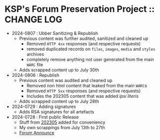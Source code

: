 # KSP's Forum Preservation Project :: CHANGE LOG

* 2024-0807 : Ubber Sanitizing & Republish
	+ Previous content was further audited, sanitized and cleaned up
		- Removed `HTTP 4xx` responses (and respective requests)
		- removed duplicated records on `files`, `images`, `media` and `styles` archives
		- completely remove anything not user generated from the main `WARC` file
	+ Adds scrapped content up to July 30th
* 2024-0806 : Republish
	+ Previous content was audited and cleaned up
		- Removed non html content that leaked from the main `WARC`s
		- Removed `HTTP 5xx` responses (and respective requests)
		- Includes the 202305 content that was added *ipsi literis*
	+ Adds scrapped content up to July 28th
* 2024-0729 : Adding signatures
	+ Adds RSA signatures for all artefacts
* 2024-0728 : First public Release
	+ Stuff from [202305](https://archive.org/details/forum.kerbalspaceprogram.com_202305) added for conveniency
	+ My own scrappings from July 13th to 27th
	+ [Forum Announce](https://forum.kerbalspaceprogram.com/topic/225368-ksp-forums-archival-options/?do=findComment&comment=4411089)